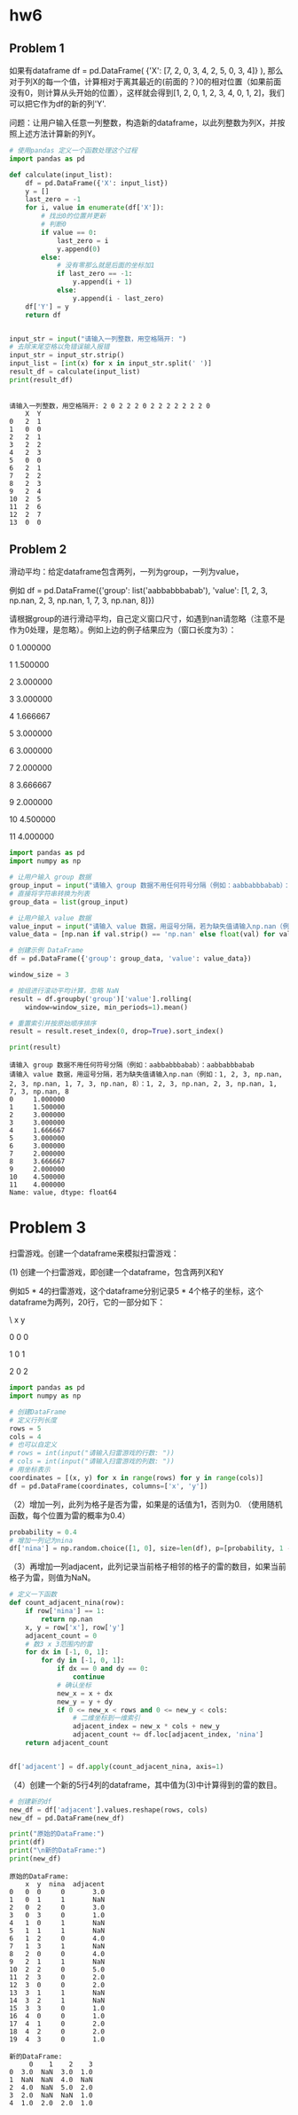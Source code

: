 # hw6

## Problem 1

如果有dataframe df = pd.DataFrame( {'X': [7, 2, 0, 3, 4, 2, 5, 0, 3, 4]} ), 那么对于列X的每一个值，计算相对于离其最近的(前面的？)0的相对位置（如果前面没有0，则计算从头开始的位置），这样就会得到[1, 2, 0, 1, 2, 3, 4, 0, 1, 2]，我们可以把它作为df的新的列'Y'.  

问题：让用户输入任意一列整数，构造新的dataframe，以此列整数为列X，并按照上述方法计算新的列Y。


```python
# 使用pandas 定义一个函数处理这个过程
import pandas as pd

def calculate(input_list):
    df = pd.DataFrame({'X': input_list})
    y = []
    last_zero = -1
    for i, value in enumerate(df['X']):
        # 找出0的位置并更新
        # 判断0
        if value == 0:
            last_zero = i
            y.append(0)
        else:
            # 没有零那么就是后面的坐标加1
            if last_zero == -1:
                y.append(i + 1)
            else:
                y.append(i - last_zero)
    df['Y'] = y
    return df


input_str = input("请输入一列整数，用空格隔开: ")
# 去除末尾空格以免错误输入报错
input_str = input_str.strip()
input_list = [int(x) for x in input_str.split(' ')]
result_df = calculate(input_list)
print(result_df)
    
```

    请输入一列整数，用空格隔开: 2 0 2 2 2 0 2 2 2 2 2 2 2 0
        X  Y
    0   2  1
    1   0  0
    2   2  1
    3   2  2
    4   2  3
    5   0  0
    6   2  1
    7   2  2
    8   2  3
    9   2  4
    10  2  5
    11  2  6
    12  2  7
    13  0  0
    

## Problem 2

滑动平均：给定dataframe包含两列，一列为group，一列为value，

例如 df = pd.DataFrame({'group': list('aabbabbbabab'), 'value': [1, 2, 3, np.nan, 2, 3, np.nan, 1, 7, 3, np.nan, 8]})

请根据group的进行滑动平均，自己定义窗口尺寸，如遇到nan请忽略（注意不是作为0处理，是忽略）。例如上边的例子结果应为（窗口长度为3）：

0     1.000000

1     1.500000

2     3.000000

3     3.000000

4     1.666667

5     3.000000

6     3.000000

7     2.000000

8     3.666667

9     2.000000

10    4.500000

11    4.000000


```python
import pandas as pd
import numpy as np

# 让用户输入 group 数据
group_input = input("请输入 group 数据不用任何符号分隔（例如：aabbabbbabab）：")
# 直接将字符串转换为列表
group_data = list(group_input)

# 让用户输入 value 数据
value_input = input("请输入 value 数据，用逗号分隔，若为缺失值请输入np.nan（例如：1, 2, 3, np.nan, 2, 3, np.nan, 1, 7, 3, np.nan, 8）：")
value_data = [np.nan if val.strip() == 'np.nan' else float(val) for val in value_input.split(',')]

# 创建示例 DataFrame
df = pd.DataFrame({'group': group_data, 'value': value_data})

window_size = 3

# 按组进行滚动平均计算，忽略 NaN
result = df.groupby('group')['value'].rolling(
    window=window_size, min_periods=1).mean()

# 重置索引并按原始顺序排序
result = result.reset_index(0, drop=True).sort_index()

print(result)
```

    请输入 group 数据不用任何符号分隔（例如：aabbabbbabab）：aabbabbbabab
    请输入 value 数据，用逗号分隔，若为缺失值请输入np.nan（例如：1, 2, 3, np.nan, 2, 3, np.nan, 1, 7, 3, np.nan, 8）：1, 2, 3, np.nan, 2, 3, np.nan, 1, 7, 3, np.nan, 8
    0     1.000000
    1     1.500000
    2     3.000000
    3     3.000000
    4     1.666667
    5     3.000000
    6     3.000000
    7     2.000000
    8     3.666667
    9     2.000000
    10    4.500000
    11    4.000000
    Name: value, dtype: float64
    

# Problem 3

扫雷游戏。创建一个dataframe来模拟扫雷游戏：

(1) 创建一个扫雷游戏，即创建一个dataframe，包含两列X和Y

例如5 * 4的扫雷游戏，这个dataframe分别记录5 * 4个格子的坐标，这个dataframe为两列，20行，它的一部分如下：

\  x  y
  
0  0  0

1  0  1

2  0  2



```python
import pandas as pd
import numpy as np

# 创建DataFrame
# 定义行列长度
rows = 5
cols = 4
# 也可以自定义
# rows = int(input("请输入扫雷游戏的行数: "))
# cols = int(input("请输入扫雷游戏的列数: "))
# 用坐标表示
coordinates = [(x, y) for x in range(rows) for y in range(cols)]
df = pd.DataFrame(coordinates, columns=['x', 'y'])    
```

（2）增加一列，此列为格子是否为雷，如果是的话值为1，否则为0. （使用随机函数，每个位置为雷的概率为0.4）


```python
probability = 0.4
# 增加一列记为nina
df['nina'] = np.random.choice([1, 0], size=len(df), p=[probability, 1 - probability])
```

（3）再增加一列adjacent，此列记录当前格子相邻的格子的雷的数目，如果当前格子为雷，则值为NaN。


```python
# 定义一下函数
def count_adjacent_nina(row):
    if row['nina'] == 1:
        return np.nan
    x, y = row['x'], row['y']
    adjacent_count = 0
    # 数3 x 3范围内的雷
    for dx in [-1, 0, 1]:
        for dy in [-1, 0, 1]:
            if dx == 0 and dy == 0:
                continue
            # 确认坐标
            new_x = x + dx
            new_y = y + dy
            if 0 <= new_x < rows and 0 <= new_y < cols:
                # 二维坐标到一维索引
                adjacent_index = new_x * cols + new_y
                adjacent_count += df.loc[adjacent_index, 'nina']
    return adjacent_count


df['adjacent'] = df.apply(count_adjacent_nina, axis=1)

```

（4）创建一个新的5行4列的dataframe，其中值为(3)中计算得到的雷的数目。


```python
# 创建新的df
new_df = df['adjacent'].values.reshape(rows, cols)
new_df = pd.DataFrame(new_df)

print("原始的DataFrame:")
print(df)
print("\n新的DataFrame:")
print(new_df)
```

    原始的DataFrame:
        x  y  nina  adjacent
    0   0  0     0       3.0
    1   0  1     1       NaN
    2   0  2     0       3.0
    3   0  3     0       1.0
    4   1  0     1       NaN
    5   1  1     1       NaN
    6   1  2     0       4.0
    7   1  3     1       NaN
    8   2  0     0       4.0
    9   2  1     1       NaN
    10  2  2     0       5.0
    11  2  3     0       2.0
    12  3  0     0       2.0
    13  3  1     1       NaN
    14  3  2     1       NaN
    15  3  3     0       1.0
    16  4  0     0       1.0
    17  4  1     0       2.0
    18  4  2     0       2.0
    19  4  3     0       1.0
    
    新的DataFrame:
         0    1    2    3
    0  3.0  NaN  3.0  1.0
    1  NaN  NaN  4.0  NaN
    2  4.0  NaN  5.0  2.0
    3  2.0  NaN  NaN  1.0
    4  1.0  2.0  2.0  1.0
    


```python

```
